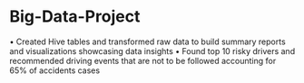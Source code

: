 # Big-Data-Project

• Created Hive tables and transformed raw data to build summary reports and visualizations showcasing data insights
• Found top 10 risky drivers and recommended driving events that are not to be followed accounting for 65% of accidents cases
